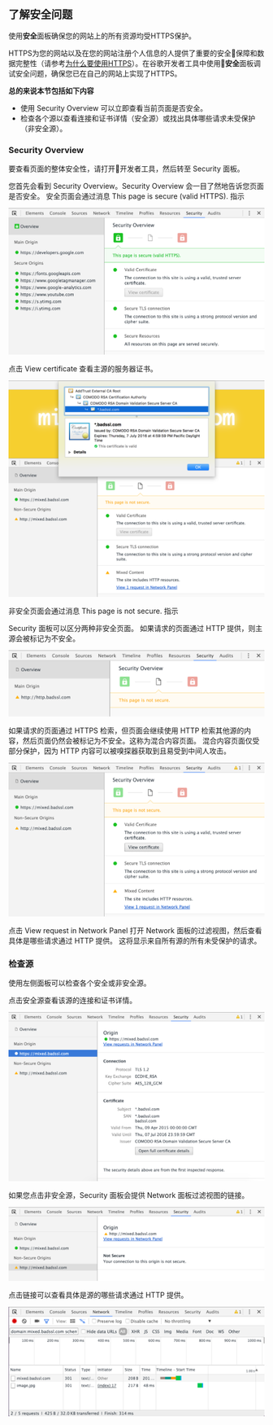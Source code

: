 <!-- toc -->

## 了解安全问题

使用**安全**面板确保您的网站上的所有资源均受HTTPS保护。

HTTPS为您的网站以及在您的网站注册个人信息的人提供了重要的安全保障和数据完整性（请参考[为什么要使用HTTPS](https://developers.google.com/web/fundamentals/security/encrypt-in-transit/why-https)）。在谷歌开发者工具中使用**安全**面板调试安全问题，确保您已在自己的网站上实现了HTTPS。

**总的来说本节包括如下内容**

- 使用 Security Overview 可以立即查看当前页面是否安全。
- 检查各个源以查看连接和证书详情（安全源）或找出具体哪些请求未受保护（非安全源）。

### Security Overview

要查看页面的整体安全性，请打开开发者工具，然后转至 Security 面板。

您首先会看到 Security Overview。Security Overview 会一目了然地告诉您页面是否安全。 安全页面会通过消息 This page is secure (valid HTTPS). 指示

![](/assets/security/overview-secure.png)

点击 View certificate 查看主源的服务器证书。

![](/assets/security/view-certificate.png)

非安全页面会通过消息 This page is not secure. 指示

Security 面板可以区分两种非安全页面。 如果请求的页面通过 HTTP 提供，则主源会被标记为不安全。

![](/assets/security/overview-non-secure.png)

如果请求的页面通过 HTTPS 检索，但页面会继续使用 HTTP 检索其他源的内容，然后页面仍然会被标记为不安全。这称为混合内容页面。 混合内容页面仅受部分保护，因为 HTTP 内容可以被嗅探器获取到且易受到中间人攻击。

![](/assets/security/overview-mixed.png)

点击 View request in Network Panel 打开 Network 面板的过滤视图，然后查看具体是哪些请求通过 HTTP 提供。 这将显示来自所有源的所有未受保护的请求。

### 检查源

使用左侧面板可以检查各个安全或非安全源。

点击安全源查看该源的连接和证书详情。

![](/assets/security/origin-detail-secure.png)

如果您点击非安全源，Security 面板会提供 Network 面板过滤视图的链接。

![](/assets/security/origin-detail-non-secure.png)

点击链接可以查看具体是源的哪些请求通过 HTTP 提供。

![](/assets/security/network-one.png)